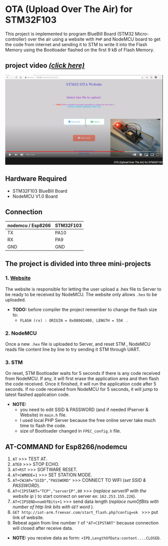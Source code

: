 # OTA (Upload Over The Air) for STM32F103
This project is implemented to program BlueBill Board (STM32 Micro-controller)
over the air using a website with ```PHP``` and NodeMCU board to get the code
from internet and sending it to STM to write it into the Flash Memory
using the Bootloader flashed on the first 9 kB of Flash Memory.


## project video [*(click here)*](https://youtu.be/M2U45CHqeEk)
[![final-project](./OTA-video.png)](https://youtu.be/M2U45CHqeEk)


## Hardware Required
- STM32F103 BlueBill Board
- NodeMCU V1.0 Board


## Connection

| nodemcu / Esp8266 | STM32F103      |
| -------------     | -------------  |
| TX                | PA10           |
| RX                | PA9            |
| GND               | GND            |



## The project is divided into three mini-projects
### 1. [Website](http://iot-arm.freevar.com/)
The website is responsible for letting the user upload a .hex file to Server to be ready to be received by NodeMCU.
The website only allows ```.hex``` to be uploaded.

- **TODO:** before compiler the project remember to change the flash size to:
  -  ```FLASH (rx) : ORIGIN = 0x08002400, LENGTH = 55K ``` .



### 2. NodeMCU
Once a new ```.hex``` file is uploaded to Server, and reset STM , NodeMCU reads file content line by line to try sending it STM through UART.


### 3. STM
On reset, STM Bootloader waits for 5 seconds if there is any code received from NodeMCU.
 If any, it will first erase the application area and then flash the code received.
Once it finished, it will run the application code after 5 seconds.
If no code received from NodeMCU for 5 seconds, it will jump to latest flashed application code.
- **NOTE:**  
  - you need to edit SSID & PASSWORD  (and if needed IPserver & Website) in ```main.h``` file.
  - I used local PHP Server because the free online server take much time to flash the code.
  - size of Bootloader changed in ```FPEC_config.h``` file.
## AT-COMMAND for Esp8266/nodemcu
1. ``` AT ``` >>> TEST AT.
2. ``` ATE0 ``` >>> STOP ECHO.
3. ``` AT+RST ``` >>> SOFTWARE RESET.
4. ``` AT+CWMODE=1 ``` >>> SET STATION MODE.
5. ``` AT+CWJAP="SSID","PASSWORD" ``` >>> CONNECT TO WIFI (*set SSID & PASSWORD*).
6. ``` AT+CIPSTART="TCP","serverIP",80 ``` >>> (*replace serverIP with the website ip* ) to start connect on server ex: ```162.253.155.226```).
7. ``` AT+CIPSEND=numOfBits+1 ``` >>> send data length (*replace numOfBits with number of http link bits with ```GET``` word* ).
8.  ```GET http://iot-arm.freevar.com/start_flash.php?config=ok ``` >>>  put link of website.
9. Rebeat again from line number ```7``` of  ```"AT+CIPSTART"``` because connection will closed after receive data.
- **NOTE:** you receive data as form: ``` +IPD,LengthOfData:content....CLOSED ```.
